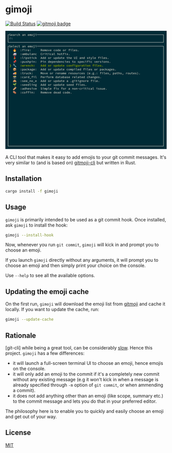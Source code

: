 # gimoji

[![Build Status](https://img.shields.io/github/actions/workflow/status/zeenix/gimoji/ci.yml?branch=main&style=flat-square)](https://github.com/zeenix/gimoji/actions?query=workflow%3ACI+branch%3Amain)
[![gitmoji badge](https://img.shields.io/badge/gitmoji-%20😜%20😍-FFDD67.svg?style=flat-square)](https://github.com/carloscuesta/gitmoji)

![screenshot](screenshot.png)

A CLI tool that makes it easy to add emojis to your git commit messages. It's very similar to (and
is based on) [gitmoji-cli] but written in Rust.

## Installation

```bash
cargo install -f gimoji
```

## Usage

`gimoji` is primarily intended to be used as a git commit hook. Once installed, ask `gimoji` to
install the hook:

```bash
gimoji --install-hook
```

Now, whenever you run `git commit`, `gimoji` will kick in and prompt you to choose an emoji.

If you launch `gimoji` directly without any arguments, it will prompt you to choose an emoji and
then simply print your choice on the console.

Use `--help` to see all the available options.

## Updating the emoji cache

On the first run, `gimoji` will download the emoji list from [gitmoji] and cache it locally. If you
want to update the cache, run:

```bash
gimoji --update-cache
```

## Rationale

[git-cli] while being a great tool, can be considerably [slow]. Hence this project. `gimoji` has a
few differences:

* it will launch a full-screen terminal UI to choose an emoji, hence 
  emojis on the console.
* it will only add an emoji to the commit if it's a completely new commit without any existing
  message (e.g it won't kick in when a message is already specified through `-m` option of
  `git commit`, or when ammending a commit).
* it does not add anything other than an emoji (like scope, summary etc.) to the commit message and
  lets you do that in your preferred editor.

The philosophy here is to enable you to quickly and easily choose an emoji and get out of your way.

## License

[MIT](LICENSE)

[gitmoji]: https://github.com/carloscuesta/gitmoji
[gitmoji-cli]: https://github.com/carloscuesta/gitmoji-cli
[slow]: https://github.com/carloscuesta/gitmoji-cli/issues/1096
